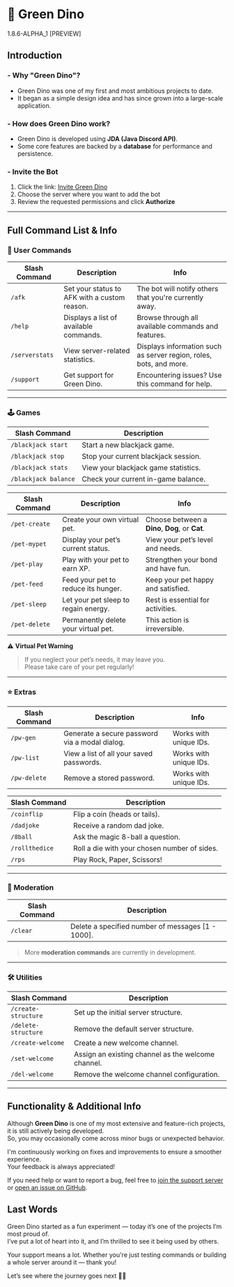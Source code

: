 # 🦖 Green Dino

<span class="badge stable">1.8.6-ALPHA_1 [PREVIEW]</span>

##   Introduction

### - Why "Green Dino"?
- Green Dino was one of my first and most ambitious projects to date.
- It began as a simple design idea and has since grown into a large-scale application.

### - How does Green Dino work?
- Green Dino is developed using **JDA (Java Discord API)**.  
- Some core features are backed by a **database** for performance and persistence.

### - Invite the Bot
1. Click the link: [Invite Green Dino](https://discord.com/oauth2/authorize?client_id=1346868529151873128)  
2. Choose the server where you want to add the bot  
3. Review the requested permissions and click **Authorize**

---

##   Full Command List & Info

### 👤 User Commands
| Slash Command | Description | Info |
|---------------|-------------|------|
| `/afk`        | Set your status to AFK with a custom reason. | The bot will notify others that you're currently away. |
| `/help`       | Displays a list of available commands.       | Browse through all available commands and features. |
| `/serverstats`| View server-related statistics.              | Displays information such as server region, roles, bots, and more. |
| `/support`    | Get support for Green Dino.                  | Encountering issues? Use this command for help. |

---

### 🕹️ Games
| Slash Command | Description |
|---------------|-------------|
| `/blackjack start`   | Start a new blackjack game. |
| `/blackjack stop`    | Stop your current blackjack session. |
| `/blackjack stats`   | View your blackjack game statistics. |
| `/blackjack balance` | Check your current in-game balance. |

| Slash Command | Description | Info |
|---------------|-------------|------|
| `/pet-create`  | Create your own virtual pet. | Choose between a **Dino**, **Dog**, or **Cat**. |
| `/pet-mypet`   | Display your pet’s current status. | View your pet’s level and needs. |
| `/pet-play`    | Play with your pet to earn XP. | Strengthen your bond and have fun. |
| `/pet-feed`    | Feed your pet to reduce its hunger. | Keep your pet happy and satisfied. |
| `/pet-sleep`   | Let your pet sleep to regain energy. | Rest is essential for activities. |
| `/pet-delete`  | Permanently delete your virtual pet. | This action is irreversible. |

⚠️ **Virtual Pet Warning**  
> If you neglect your pet’s needs, it may leave you.  
> Please take care of your pet regularly!

---

### ⭐ Extras
| Slash Command | Description | Info |
|---------------|-------------|------|
| `/pw-gen`     | Generate a secure password via a modal dialog. | Works with unique IDs. |
| `/pw-list`    | View a list of all your saved passwords.       | Works with unique IDs. |
| `/pw-delete`  | Remove a stored password.                      | Works with unique IDs. |

| Slash Command | Description |
|---------------|-------------|
| `/coinflip`   | Flip a coin (heads or tails). |
| `/dadjoke`    | Receive a random dad joke. |
| `/8ball`      | Ask the magic 8-ball a question. |
| `/rollthedice`| Roll a die with your chosen number of sides. |
| `/rps`        | Play Rock, Paper, Scissors! |

---

### 🚨 Moderation
| Slash Command | Description |
|---------------|-------------|
| `/clear`      | Delete a specified number of messages [1 - 1000]. |

> More **moderation commands** are currently in development.

---

### 🛠️ Utilities
| Slash Command | Description |
|---------------|-------------|
| `/create-structure` | Set up the initial server structure. |
| `/delete-structure` | Remove the default server structure. |
| `/create-welcome`   | Create a new welcome channel. |
| `/set-welcome`      | Assign an existing channel as the welcome channel. |
| `/del-welcome`      | Remove the welcome channel configuration. |

---

##   Functionality & Additional Info

Although **Green Dino** is one of my most extensive and feature-rich projects, it is still actively being developed.  
So, you may occasionally come across minor bugs or unexpected behavior.

I'm continuously working on fixes and improvements to ensure a smoother experience.  
Your feedback is always appreciated!

If you need help or want to report a bug, feel free to [join the support server](https://discord.gg/JA8VnRttNU)  
or [open an issue on GitHub](https://github.com/Refreryo/refreryo-revolution/issues).


##   Last Words

Green Dino started as a fun experiment — today it’s one of the projects I’m most proud of.  
I’ve put a lot of heart into it, and I’m thrilled to see it being used by others.

Your support means a lot. Whether you're just testing commands or building a whole server around it — thank you!

Let’s see where the journey goes next 🦖✨
